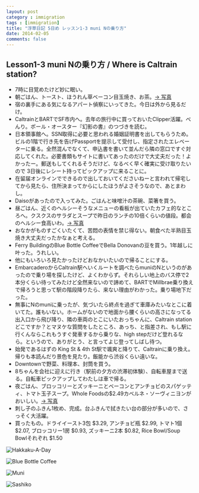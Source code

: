 ```yaml
---
layout: post
category : immigration
tags : [immigration]
title: "浮草日記 5日め レッスン1-3 muni Nの乗り方"
date: 2014-02-05
comments: false
---
```


## Lesson1-3 muni Nの乗り方 / Where is Caltrain station?

* 7時に目覚めたけど妙に眠い。&nbsp; 
* 朝ごはん、トースト、ほうれん草ベーコン目玉焼き、お茶。[-> 写真](http://instagram.com/p/kD66zslDe5/)
* 宿の裏手にある気になるアパート偵察にいってきた。今日は外から見るだけ。&nbsp; 
* CaltrainとBARTでSF市内へ。去年の旅行中に買っておいたClipper活躍。べんり。ポール・オースター『幻影の書』のつづきを読む。
* 日本領事館へ。SSN取得に必要と思われる婚姻証明書を出してもらうため。ビルの1階で行き先を告げPassportを提示して受付し、指定されたエレベーターに乗る。全然混んでなくて、申込書を書いて並んだら隣の窓口ですぐ対応してくれた。必要書類もサイトに書いてあったのだけで大丈夫だった！よかったー。郵送もしてくれるそうだけど、なるべく早く確実に受け取りたいので 3日後にレシート持ってピックアップに来ることに。
* 在留届オンラインでできるので出しておいてくださいねーと言われて帰宅してから見たら、住所決まってからにしたほうがよさそうなので、あとまわし。&nbsp; 
* Daisoがあったので入ってみた。ごはんと味噌汁の茶碗、菜箸を買う。
* 昼ごはん、近くのヘルシーそうなメニューの看板が出ていたカフェ的なところへ。クスクスのサラダとスープで昨日のランチの10倍くらいの値段。都会のヘルシー食高いわ。[-> 写真](http://instagram.com/p/kD7HTIFDfD/)
* おなかがものすごくいたくて、苦悶の表情を禁じ得ない。朝食べた半熟目玉焼き大丈夫だったかなぁと考える。&nbsp; 
* Ferry BuildingのBlue Bottle CoffeeでBella Donovanの豆を買う。1年越しに叶った。うれしい。
* 他にもいろいろ見たかったけどおなかいたいので帰ることにする。&nbsp; 
* EmbarcaderoからCaltrain駅へいくルートを調べたらmuniのNというのがあったので乗り場を探したけど、よくわからず。それらしい地上のバス停で2本分くらい待ってみたけど全然来ないので諦めて、BARTでMillbrae乗り換えで帰ろうと思って駅の階段降りたら、来ない理由がわかった。乗り場地下だった。
* 無事にNのmuniに乗ったが、気づいたら終点を過ぎて車庫みたいなとこに着いてた。誰もいない。ホームがないので地面から腰くらいの高さになってる出入口から飛び降り、隣の車両のとこにいたおっちゃんに、Caltrain stationどこですか？とマヌケな質問をしたところ、あっち、と指差され、もし駅に行くんならこれもうすぐ発車するから乗りな、high stepだけど登れるなら。というので、ありがとう、と言ってよじ登ってしばし待つ。
* 始発であるはずの King St & 4th St駅で颯爽と降りて、Caltrainに乗り換え。帰りも本読んだり景色を見たり。飯能から渋谷くらい遠いな。
* Downtownで野菜、料理本、封筒を買う。
* 8ちゃんを会社に迎えに行き（駅前の夕方の渋滞初体験）、自転車屋まで送る。自転車ピックアップしてわたしは車で帰る。
* 夜ごはん、ブロッコリーとズッキーニとベーコンとアンチョビのスパゲッティ、トマト玉子スープ。Whole Foodsの$2.49カベルネ・ソーヴィニヨンがおいしい。[-> 写真](http://instagram.com/p/kD7XZKFDfY/)
* 刺し子のふきん1枚め、完成。台ふきんで拭きたい台の部分が多いので、さっそく大活躍。
* 買ったもの。ドライイースト3包 $3.29, アンチョビ瓶 $2.99, トマト1個 $2.07, ブロッコリー1房 $0.93, ズッキーニ2本 $0.82, Rice Bowl/Soup Bowlそれぞれ $1.50

![Hakkaku-A-Day](https://lh3.googleusercontent.com/-e3idR3CJKFA/UvM16zY_3WI/AAAAAAABmiU/eGVW9BUOHuU/w620-h465-no/14+-+1)

![Blue Bottle Coffee](https://lh6.googleusercontent.com/-Pps4bR1QvBE/UvQxQTCXLYI/AAAAAAABmsE/2Izbu3nLeuc/w620-h465-no/P1140911.JPG)

![Muni](https://lh5.googleusercontent.com/-Wt0PdKbxXY0/UvV_SBSOiKI/AAAAAAAB3vA/fB8HwUKCywQ/w620-h465-no/P1140919.JPG)

![Sashiko](https://lh3.googleusercontent.com/-8uG2dkeGCOI/UvQxcaUkMbI/AAAAAAABmzU/Acp9Ynzp5xQ/w620-h465-no/P1140940.JPG)
